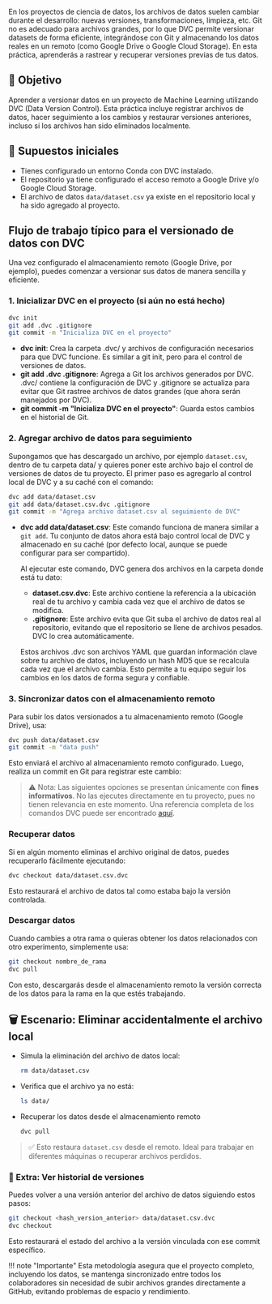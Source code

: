 En los proyectos de ciencia de datos, los archivos de datos suelen cambiar durante el desarrollo: nuevas versiones, transformaciones, limpieza, etc. Git no es adecuado para archivos grandes, por lo que DVC permite versionar datasets de forma eficiente, integrándose con Git y almacenando los datos reales en un remoto (como Google Drive o Google Cloud Storage). En esta práctica, aprenderás a rastrear y recuperar versiones previas de tus datos.

## 🎯 Objetivo

Aprender a versionar datos en un proyecto de Machine Learning utilizando DVC (Data Version Control). Esta práctica incluye registrar archivos de datos, hacer seguimiento a los cambios y restaurar versiones anteriores, incluso si los archivos han sido eliminados localmente. 

## 📁 Supuestos iniciales

- Tienes configurado un entorno Conda con DVC instalado.
- El repositorio ya tiene configurado el acceso remoto a Google Drive y/o Google Cloud Storage.
- El archivo de datos `data/dataset.csv` ya existe en el repositorio local y ha sido agregado al proyecto.

## Flujo de trabajo típico para el versionado de datos con DVC
Una vez configurado el almacenamiento remoto (Google Drive, por ejemplo), puedes comenzar a versionar sus datos de manera sencilla y eficiente.

### 1. Inicializar DVC en el proyecto (si aún no está hecho)
```bash
dvc init
git add .dvc .gitignore
git commit -m "Inicializa DVC en el proyecto"
```

- **dvc init**: Crea la carpeta .dvc/ y archivos de configuración necesarios para que DVC funcione. Es similar a git init, pero para el control de versiones de datos.
- **git add .dvc .gitignore**: Agrega a Git los archivos generados por DVC.
.dvc/ contiene la configuración de DVC y .gitignore se actualiza para evitar que Git rastree archivos de datos grandes (que ahora serán manejados por DVC).
- **git commit -m "Inicializa DVC en el proyecto"**: Guarda estos cambios en el historial de Git.

### 2. Agregar archivo de datos para seguimiento
Supongamos que has descargado un archivo, por ejemplo `dataset.csv`, dentro de tu carpeta data/ y quieres poner este archivo bajo el control de versiones de datos de tu proyecto. El primer paso es agregarlo al control local de DVC y a su caché con el comando:

```bash
dvc add data/dataset.csv
git add data/dataset.csv.dvc .gitignore
git commit -m "Agrega archivo dataset.csv al seguimiento de DVC"
```

- **dvc add data/dataset.csv**: Este comando funciona de manera similar a `git add`. Tu conjunto de datos ahora está bajo control local de DVC y almacenado en su caché (por defecto local, aunque se puede configurar para ser compartido).

    Al ejecutar este comando, DVC genera dos archivos en la carpeta donde está tu dato:

    - **dataset.csv.dvc**: Este archivo contiene la referencia a la ubicación real de tu archivo y cambia cada vez que el archivo de datos se modifica.
    - **.gitignore**: Este archivo evita que Git suba el archivo de datos real al repositorio, evitando que el repositorio se llene de archivos pesados. DVC lo crea automáticamente.

    Estos archivos .dvc son archivos YAML que guardan información clave sobre tu archivo de datos, incluyendo un hash MD5 que se recalcula cada vez que el archivo cambia. Esto permite a tu equipo seguir los cambios en los datos de forma segura y confiable.

### 3. Sincronizar datos con el almacenamiento remoto
Para subir los datos versionados a tu almacenamiento remoto (Google Drive), usa:

```bash
dvc push data/dataset.csv
git commit -m "data push"
```

Esto enviará el archivo al almacenamiento remoto configurado. Luego, realiza un commit en Git para registrar este cambio:

>⚠️ Nota: Las siguientes opciones se presentan únicamente con **fines informativos**. No las ejecutes directamente en tu proyecto, pues no tienen relevancia en este momento. Una referencia completa de los comandos DVC puede ser encontrado [aquí](https://dvc.org/doc/command-reference).

### Recuperar datos
Si en algún momento eliminas el archivo original de datos, puedes recuperarlo fácilmente ejecutando:

```bash
dvc checkout data/dataset.csv.dvc
```

Esto restaurará el archivo de datos tal como estaba bajo la versión controlada.

### Descargar datos
Cuando cambies a otra rama o quieras obtener los datos relacionados con otro experimento, simplemente usa:

```bash
git checkout nombre_de_rama
dvc pull
```

Con esto, descargarás desde el almacenamiento remoto la versión correcta de los datos para la rama en la que estés trabajando.

## 🗑️ Escenario: Eliminar accidentalmente el archivo local

- Simula la eliminación del archivo de datos local:
    
    ```bash
    rm data/dataset.csv
    ```

- Verifica que el archivo ya no está:

    ```bash
    ls data/
    ```

- Recuperar los datos desde el almacenamiento remoto

    ```bash
    dvc pull
    ```

>✅ Esto restaura `dataset.csv` desde el remoto. Ideal para trabajar en diferentes máquinas o recuperar archivos perdidos.

### 📌 Extra: Ver historial de versiones

Puedes volver a una versión anterior del archivo de datos siguiendo estos pasos:

```bash
git checkout <hash_version_anterior> data/dataset.csv.dvc
dvc checkout
```
Esto restaurará el estado del archivo a la versión vinculada con ese commit específico.

!!! note "Importante"
    Esta metodología asegura que el proyecto completo, incluyendo los datos, se mantenga sincronizado entre todos los colaboradores sin necesidad de subir archivos grandes directamente a GitHub, evitando problemas de espacio y rendimiento.
